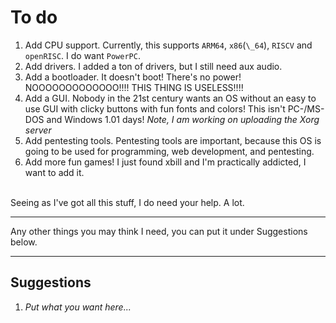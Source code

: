 # To do
1. Add CPU support. Currently, this supports `ARM64`, `x86`(`\_64`), `RISCV` and `openRISC`. I do want `PowerPC`.
2. Add drivers. I added a ton of drivers, but I still need aux audio.
3. Add a bootloader. It doesn't boot! There's no power! NOOOOOOOOOOOOO!!!! THIS THING IS USELESS!!!!
4. Add a GUI. Nobody in the 21st century wants an OS without an easy to use GUI with clicky buttons with fun fonts and colors! This isn't PC-/MS-DOS and Windows 1.01 days! *Note, I am working on uploading the Xorg server*
5. Add pentesting tools. Pentesting tools are important, because this OS is going to be used for programming, web development, and pentesting.
6. Add more fun games! I just found xbill and I'm practically addicted, I want to add it.
<br>
Seeing as I've got all this stuff, I do need your help. A lot.

***
Any other things you may think I need, you can put it under Suggestions below.
***
## Suggestions
1. *Put what you want here...*

